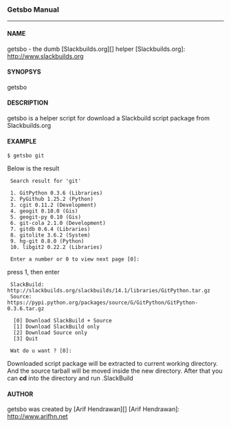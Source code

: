 ### Getsbo Manual
- - -

#### NAME
getsbo - the dumb [Slackbuilds.org][] helper
[Slackbuilds.org]: <http://www.slackbuilds.org>

#### SYNOPSYS
getsbo <package-name>

#### DESCRIPTION
getsbo is a helper script for download a Slackbuild script package from Slackbuilds.org

#### EXAMPLE
`$ getsbo git`

Below is the result

     Search result for 'git'
     
     1. GitPython 0.3.6 (Libraries)
     2. PyGithub 1.25.2 (Python)
     3. cgit 0.11.2 (Development)
     4. geogit 0.10.0 (Gis)
     5. geogit-py 0.10 (Gis)
     6. git-cola 2.1.0 (Development)
     7. gitdb 0.6.4 (Libraries)
     8. gitolite 3.6.2 (System)
     9. hg-git 0.8.0 (Python)
     10. libgit2 0.22.2 (Libraries)
     
     Enter a number or 0 to view next page [0]:

press 1, then enter

     SlackBuild: http://slackbuilds.org/slackbuilds/14.1/libraries/GitPython.tar.gz
     Source: https://pypi.python.org/packages/source/G/GitPython/GitPython-0.3.6.tar.gz
     
      [0] Download SlackBuild + Source
      [1] Download SlackBuild only
      [2] Download Source only
      [3] Quit
     
     Wat do u want ? [0]: 

Downloaded script package will be extracted to current working directory. And the source tarball will be moved inside the new directory. After that you can **cd** into the directory and run <package-name>.SlackBuild

#### AUTHOR
getsbo was created by [Arif Hendrawan][]
[Arif Hendrawan]: <http://www.arifhn.net>
